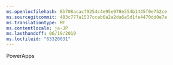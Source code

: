 ```yaml
---
ms.openlocfilehash: 8b708acacf9254c4e95e978e554b1445f0e752ce
ms.sourcegitcommit: 483c777a1537ccab6a2a2da6a5d1fe4470dd0e7e
ms.translationtype: MT
ms.contentlocale: ja-JP
ms.lasthandoff: 06/19/2019
ms.locfileid: "63320031"
---
```

PowerApps
